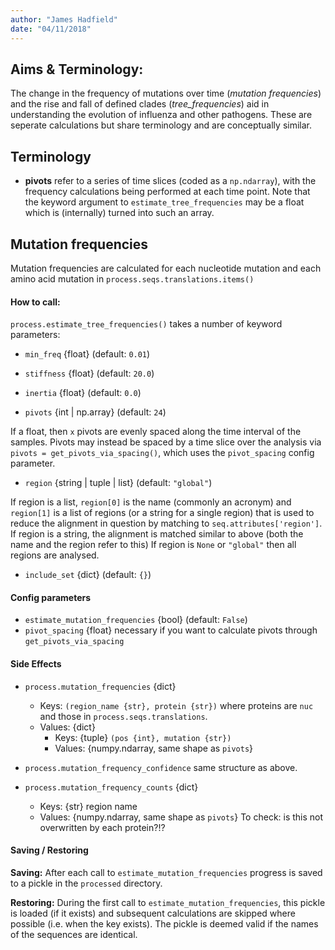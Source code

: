 ```yaml
---
author: "James Hadfield"
date: "04/11/2018"
---
```

## Aims & Terminology:
The change in the frequency of mutations over time (_mutation frequencies_) and the rise and fall of defined clades (_tree_frequencies_) aid in understanding the evolution of influenza and other pathogens.
These are seperate calculations but share terminology and are conceptually similar.

## Terminology
* **pivots** refer to a series of time slices (coded as a `np.ndarray`), with the frequency calculations being performed at each time point. Note that the keyword argument to `estimate_tree_frequencies` may be a float which is (internally) turned into such an array.

## Mutation frequencies
Mutation frequencies are calculated for each nucleotide mutation and each amino acid mutation in `process.seqs.translations.items()`


#### How to call:
`process.estimate_tree_frequencies()` takes a number of keyword parameters:
* `min_freq` {float} (default: `0.01`)

* `stiffness` {float} (default: `20.0`)

* `inertia` {float} (default: `0.0`)

* `pivots` {int | np.array} (default: `24`)

If a float, then `x` pivots are evenly spaced along the time interval of the samples.
Pivots may instead be spaced by a time slice over the analysis via
`pivots = get_pivots_via_spacing()`, which uses the `pivot_spacing` config parameter.

* `region` {string | tuple | list} (default: `"global"`)

If region is a list, `region[0]` is the name (commonly an acronym) and `region[1]` is a list of regions (or a string for a single region) that is used to reduce the alignment in question by matching to  `seq.attributes['region']`.
If region is a string, the alignment is matched similar to above (both the name and the region refer to this)
If region is `None` or `"global"` then all regions are analysed.

* `include_set` {dict} (default: `{}`)

#### Config parameters
* `estimate_mutation_frequencies` {bool} (default: `False`)
* `pivot_spacing` {float} necessary if you want to calculate pivots through `get_pivots_via_spacing`

#### Side Effects
* `process.mutation_frequencies` {dict}
  * Keys: `(region_name {str}, protein {str})` where proteins are `nuc` and those in `process.seqs.translations`.
  * Values: {dict}
    * Keys: {tuple} `(pos {int}, mutation {str})`
    * Values: {numpy.ndarray, same shape as `pivots`}

* `process.mutation_frequency_confidence` same structure as above.

* `process.mutation_frequency_counts`  {dict}
  * Keys: {str} region name
  * Values: {numpy.ndarray, same shape as `pivots`}
  To check: is this not overwritten by each protein?!?

#### Saving / Restoring
**Saving:**
After each call to `estimate_mutation_frequencies` progress is saved to a pickle in the `processed` directory.


**Restoring:** During the first call to `estimate_mutation_frequencies`, this pickle is loaded (if it exists) and subsequent calculations are skipped where possible (i.e. when the key exists).
The pickle is deemed valid if the names of the sequences are identical.
